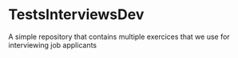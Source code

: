 # TestsInterviewsDev
A simple repository that contains multiple exercices that we use for interviewing job applicants
